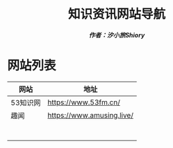 <center><h1>知识资讯网站导航</h1></center>

<center><h5>作者：汐小旅Shiory</h5></center>



# 网站列表

| 网站     | 地址                      |
| -------- | ------------------------- |
| 53知识网 | https://www.53fm.cn/      |
| 趣闻     | https://www.amusing.live/ |
|          |                           |
|          |                           |
|          |                           |
|          |                           |
|          |                           |
|          |                           |
|          |                           |